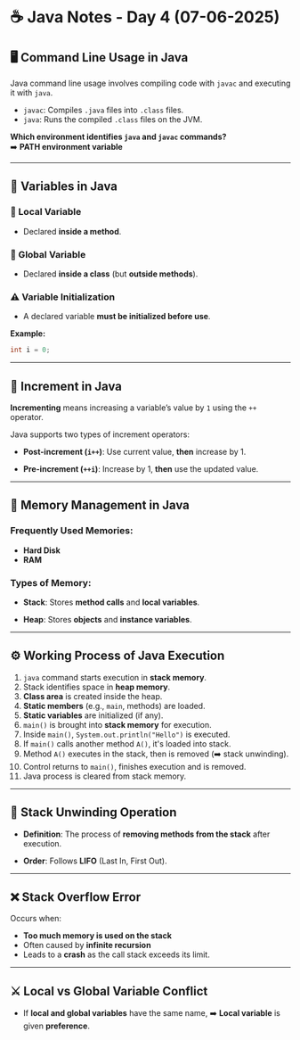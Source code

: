 
# ☕ Java Notes - Day 4 (07-06-2025)

## 🖥️ Command Line Usage in Java
Java command line usage involves compiling code with `javac` and executing it with `java`.

- `javac`: Compiles `.java` files into `.class` files.
- `java`: Runs the compiled `.class` files on the JVM.

**Which environment identifies `java` and `javac` commands?**  
➡️ **PATH environment variable**

---

## 🧠 Variables in Java

### 🔸 Local Variable
- Declared **inside a method**.

### 🔹 Global Variable
- Declared **inside a class** (but **outside methods**).

### ⚠️ Variable Initialization
- A declared variable **must be initialized before use**.

**Example:**
```java
int i = 0;
```

---

## 🔼 Increment in Java

**Incrementing** means increasing a variable’s value by `1` using the `++` operator.

Java supports two types of increment operators:

* **Post-increment (`i++`)**:
  Use current value, **then** increase by 1.

* **Pre-increment (`++i`)**:
  Increase by 1, **then** use the updated value.

---

## 💾 Memory Management in Java

### Frequently Used Memories:

* **Hard Disk**
* **RAM**

### Types of Memory:

* **Stack**:
  Stores **method calls** and **local variables**.

* **Heap**:
  Stores **objects** and **instance variables**.

---

## ⚙️ Working Process of Java Execution

1. `java` command starts execution in **stack memory**.
2. Stack identifies space in **heap memory**.
3. **Class area** is created inside the heap.
4. **Static members** (e.g., `main`, methods) are loaded.
5. **Static variables** are initialized (if any).
6. `main()` is brought into **stack memory** for execution.
7. Inside `main()`, `System.out.println("Hello")` is executed.
8. If `main()` calls another method `A()`, it's loaded into stack.
9. Method `A()` executes in the stack, then is removed (➡️ stack unwinding).
10. Control returns to `main()`, finishes execution and is removed.
11. Java process is cleared from stack memory.

---

## 🔄 Stack Unwinding Operation

* **Definition**:
  The process of **removing methods from the stack** after execution.

* **Order**:
  Follows **LIFO** (Last In, First Out).

---

## ❌ Stack Overflow Error

Occurs when:

* **Too much memory is used on the stack**
* Often caused by **infinite recursion**
* Leads to a **crash** as the call stack exceeds its limit.

---

## ⚔️ Local vs Global Variable Conflict

* If **local and global variables** have the same name,
  ➡️ **Local variable** is given **preference**.
